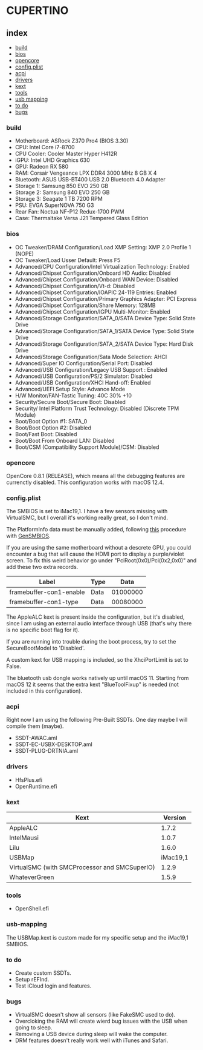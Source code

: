 # CUPERTINO

## index

* [build](#build)
* [bios](#bios)
* [opencore](#opencore)
* [config.plist](#config.plist)
* [acpi](#acpi)
* [drivers](#drivers)
* [kext](#kext)
* [tools](#tools)
* [usb mapping](#usb-mapping)
* [to do](#to-do)
* [bugs](#bugs)

### build

- Motherboard: ASRock Z370 Pro4 (BIOS 3.30)
- CPU: Intel Core i7-8700
- CPU Cooler: Cooler Master Hyper H412R
- iGPU: Intel UHD Graphics 630
- GPU: Radeon RX 580
- RAM: Corsair Vengeance LPX DDR4 3000 MHz 8 GB X 4
- Bluetooth: ASUS USB-BT400 USB 2.0 Bluetooth 4.0 Adapter
- Storage 1: Samsung 850 EVO 250 GB
- Storage 2: Samsung 840 EVO 250 GB
- Storage 3: Seagate 1 TB 7200 RPM
- PSU: EVGA SuperNOVA 750 G3
- Rear Fan: Noctua NF-P12 Redux-1700 PWM
- Case: Thermaltake Versa J21 Tempered Glass Edition

### bios

- OC Tweaker/DRAM Configuration/Load XMP Setting: XMP 2.0 Profile 1 (NOPE)
- OC Tweaker/Load Usser Default: Press F5
- Advanced/CPU Configuration/Intel Virtualization Technology: Enabled
- Advanced/Chipset Configuration/Onboard HD Audio: Disabled
- Advanced/Chipset Configuration/Onboard WAN Device: Disabled
- Advanced/Chipset Configuration/Vt-d: Disabled
- Advanced/Chipset Configuration/IOAPIC 24-119 Entries: Enabled
- Advanced/Chipset Configuration/Primary Graphics Adapter: PCI Express
- Advanced/Chipset Configuration/Share Memory: 128MB
- Advanced/Chipset Configuration/IGPU Multi-Monitor: Enabled
- Advanced/Storage Configuration/SATA_0/SATA Device Type: Solid State Drive
- Advanced/Storage Configuration/SATA_1/SATA Device Type: Solid State Drive
- Advanced/Storage Configuration/SATA_2/SATA Device Type: Hard Disk Drive
- Advanced/Storage Configuration/Sata Mode Selection: AHCI
- Advanced/Super IO Configuration/Serial Port: Disabled
- Advanced/USB Configuration/Legacy USB Support : Enabled
- Advanced/USB Configuration/PS/2 Simulator: Disabled
- Advanced/USB Configuration/XHCI Hand-off: Enabled
- Advanced/UEFI Setup Style: Advance Mode
- H/W Monitor/FAN-Tastic Tuning: 40C 30% +10
- Security/Secure Boot/Secure Boot: Disabled
- Security/ Intel Platform Trust Technology: Disabled (Discrete TPM Module)
- Boot/Boot Option #1: SATA_0
- Boot/Boot Option #2: Disabled
- Boot/Fast Boot: Disabled
- Boot/Boot From Onboard LAN: Disabled
- Boot/CSM (Compatibility Support Module)/CSM: Disabled

### opencore

OpenCore 0.8.1 (RELEASE), which means all the debugging features are currenctly disabled.
This configuration works with macOS 12.4.

### config.plist

The SMBIOS is set to iMac19,1. I have a few sensors missing with VirtualSMC, but I overall it's working really great, so I don't mind.

The PlatformInfo data must be manually added, following [this](https://dortania.github.io/OpenCore-Install-Guide/config.plist/coffee-lake.html#platforminfo) procedure with [GenSMBIOS](https://github.com/corpnewt/GenSMBIOS).

If you are using the same motherboard without a descrete GPU, you could encounter a bug that will cause the HDMI port to display a purple/violet screen. To fix this weird behavior go under "PciRoot(0x0)/Pci(0x2,0x0)" and add these two extra records.

| Label                   | Type | Data     |
| ----------------------- | ---- | -------- |
| framebuffer-con1-enable | Data | 01000000 |
| framebuffer-con1-type   | Data | 00080000 |

The AppleALC kext is present inside the configuration, but it's disabled, since I am using an external audio interface through USB (that's why there is no specific boot flag for it).

If you are running into trouble during the boot process, try to set the SecureBootModel to 'Disabled'.

A custom kext for USB mapping is included, so the XhciPortLimit is set to False.

The bluetooth usb dongle works natively up until macOS 11. Starting from macOS 12 it seems that the extra kext "BlueToolFixup" is needed (not included in this configuration).

### acpi

Right now I am using the following Pre-Built SSDTs. One day maybe I will compile them (maybe).

* SSDT-AWAC.aml
* SSDT-EC-USBX-DESKTOP.aml
* SSDT-PLUG-DRTNIA.aml

### drivers

* HfsPlus.efi
* OpenRuntime.efi

### kext

| Kext                                          | Version  |
| --------------------------------------------- | -------- |
| AppleALC                                      | 1.7.2    |
| IntelMausi                                    | 1.0.7    |
| Lilu                                          | 1.6.0    |
| USBMap                                        | iMac19,1 |
| VirtualSMC (with SMCProcessor and SMCSuperIO) | 1.2.9    |
| WhateverGreen                                 | 1.5.9    |

### tools

* OpenShell.efi

### usb-mapping

The USBMap.kext is custom made for my specific setup and the iMac19,1 SMBIOS.

### to do

* Create custom SSDTs.
* Setup rEFInd.
* Test iCloud login and features.

### bugs

* VirtualSMC doesn't show all sensors (like FakeSMC used to do).
* Overcloking the RAM will create wierd bug issues with the USB when going to sleep.
* Removing a USB device during sleep will wake the computer.
* DRM features doesn't really work well with iTunes and Safari.
